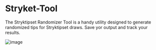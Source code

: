 # Stryket-Tool
The Stryktipset Randomizer Tool is a handy utility designed to generate randomized tips for Stryktipset draws. Save yor output and track your results.

![image](https://github.com/user-attachments/assets/ab1d4735-a0b8-4af2-82ca-38a6ee7b7985)
